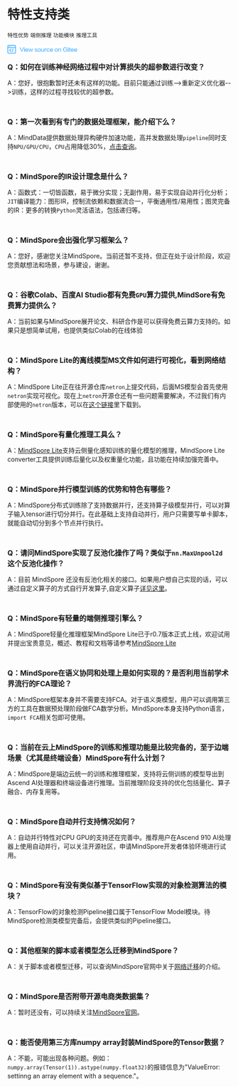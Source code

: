 # 特性支持类

`特性优势` `端侧推理` `功能模块` `推理工具`

<a href="https://gitee.com/mindspore/docs/blob/r1.1/docs/faq/source_zh_cn/supported_features.md" target="_blank"><img src="./_static/logo_source.png"></a>

<font size=3>**Q：如何在训练神经网络过程中对计算损失的超参数进行改变？**</font>

A：您好，很抱歉暂时还未有这样的功能。目前只能通过训练-->重新定义优化器-->训练，这样的过程寻找较优的超参数。

<br/>

<font size=3>**Q：第一次看到有专门的数据处理框架，能介绍下么？**</font>

A：MindData提供数据处理异构硬件加速功能，高并发数据处理`pipeline`同时支持`NPU/GPU/CPU`，`CPU`占用降低30%，[点击查询](https://www.mindspore.cn/tutorial/training/zh-CN/r1.1/advanced_use/optimize_data_processing.html)。

<br/>

<font size=3>**Q：MindSpore的IR设计理念是什么？**</font>

A：函数式：一切皆函数，易于微分实现；无副作用，易于实现自动并行化分析；`JIT`编译能力：图形IR，控制流依赖和数据流合一，平衡通用性/易用性；图灵完备的IR：更多的转换`Python`灵活语法，包括递归等。

<br/>

<font size=3>**Q：MindSpore会出强化学习框架么？**</font>

A：您好，感谢您关注MindSpore。当前还暂不支持，但正在处于设计阶段，欢迎您贡献想法和场景，参与建设，谢谢。

<br/>

<font size=3>**Q：谷歌Colab、百度AI Studio都有免费`GPU`算力提供,MindSore有免费算力提供么？**</font>

A：当前如果与MindSpore展开论文、科研合作是可以获得免费云算力支持的。如果只是想简单试用，也提供类似Colab的在线体验

<br/>

<font size=3>**Q：MindSpore Lite的离线模型MS文件如何进行可视化，看到网络结构？**</font>

A：MindSpore Lite正在往开源仓库`netron`上提交代码，后面MS模型会首先使用`netron`实现可视化。现在上`netron`开源仓还有一些问题需要解决，不过我们有内部使用的`netron`版本，可以在[这个链接](https://github.com/lutzroeder/netron/releases)里下载到。

<br/>

<font size=3>**Q：MindSpore有量化推理工具么？**</font>

A：[MindSpore Lite](https://www.mindspore.cn/lite)支持云侧量化感知训练的量化模型的推理，MindSpore Lite converter工具提供训练后量化以及权重量化功能，且功能在持续加强完善中。

<br/>

<font size=3>**Q：MindSpore并行模型训练的优势和特色有哪些？**</font>

A：MindSpore分布式训练除了支持数据并行，还支持算子级模型并行，可以对算子输入tensor进行切分并行。在此基础上支持自动并行，用户只需要写单卡脚本，就能自动切分到多个节点并行执行。

<br/>

<font size=3>**Q：请问MindSpore实现了反池化操作了吗？类似于`nn.MaxUnpool2d` 这个反池化操作？**</font>

A：目前 MindSpore 还没有反池化相关的接口。如果用户想自己实现的话，可以通过自定义算子的方式自行开发算子,自定义算子[详见这里](https://www.mindspore.cn/tutorial/training/zh-CN/r1.1/advanced_use/custom_operator_ascend.html)。

<br/>

<font size=3>**Q：MindSpore有轻量的端侧推理引擎么？**</font>

A：MindSpore轻量化推理框架MindSpore Lite已于r0.7版本正式上线，欢迎试用并提出宝贵意见，概述、教程和文档等请参考[MindSpore Lite](https://www.mindspore.cn/lite)

<br/>

<font size=3>**Q：MindSpore在语义协同和处理上是如何实现的？是否利用当前学术界流行的FCA理论？**</font>

A：MindSpore框架本身并不需要支持FCA。对于语义类模型，用户可以调用第三方的工具在数据预处理阶段做FCA数学分析。MindSpore本身支持Python语言，`import FCA`相关包即可使用。

<br/>

<font size=3>**Q：当前在云上MindSpore的训练和推理功能是比较完备的，至于边端场景（尤其是终端设备）MindSpore有什么计划？**</font>

A：MindSpore是端边云统一的训练和推理框架，支持将云侧训练的模型导出到Ascend AI处理器和终端设备进行推理。当前推理阶段支持的优化包括量化、算子融合、内存复用等。

<br/>

<font size=3>**Q：MindSpore自动并行支持情况如何？**</font>

A：自动并行特性对CPU GPU的支持还在完善中。推荐用户在Ascend 910 AI处理器上使用自动并行，可以关注开源社区，申请MindSpore开发者体验环境进行试用。

<br/>

<font size=3>**Q：MindSpore有没有类似基于TensorFlow实现的对象检测算法的模块？**</font>

A：TensorFlow的对象检测Pipeline接口属于TensorFlow Model模块。待MindSpore检测类模型完备后，会提供类似的Pipeline接口。

<br/>

<font size=3>**Q：其他框架的脚本或者模型怎么迁移到MindSpore？**</font>

A：关于脚本或者模型迁移，可以查询MindSpore官网中关于[网络迁移](https://www.mindspore.cn/tutorial/training/zh-CN/r1.1/advanced_use/migrate_3rd_scripts.html)的介绍。

<br/>

<font size=3>**Q：MindSpore是否附带开源电商类数据集？**</font>

A：暂时还没有，可以持续关注[MindSpore官网](https://www.mindspore.cn)。

<br/>

<font size=3>**Q：能否使用第三方库numpy array封装MindSpore的Tensor数据？**</font>

A：不能，可能出现各种问题。例如：`numpy.array(Tensor(1)).astype(numpy.float32)`的报错信息为"ValueError: settinng an array element with a sequence."。
